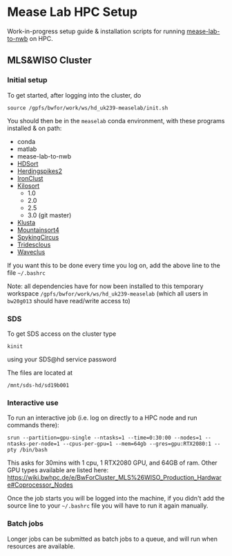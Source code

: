 # Mease Lab HPC Setup

Work-in-progress setup guide & installation scripts for
running [mease-lab-to-nwb](https://github.com/lkeegan/mease-lab-to-nwb) on HPC.

## MLS&WISO Cluster

### Initial setup
To get started, after logging into the cluster, do
```
source /gpfs/bwfor/work/ws/hd_uk239-measelab/init.sh
```
You should then be in the `measelab` conda environment, with these programs installed & on path:
- conda
- matlab
- mease-lab-to-nwb
- [HDSort](https://git.bsse.ethz.ch/hima_public/HDsort)
- [Herdingspikes2](https://github.com/mhhennig/hs2)
- [IronClust](https://github.com/jamesjun/ironclust)
- [Kilosort](https://github.com/MouseLand/Kilosort)
  - 1.0
  - 2.0
  - 2.5
  - 3.0 (git master)
- [Klusta](https://github.com/kwikteam/klusta)
- [Mountainsort4](https://github.com/flatironinstitute/mountainsort)
- [SpykingCircus](https://spyking-circus.readthedocs.io/)
- [Tridesclous](https://tridesclous.readthedocs.io/)
- [Waveclus](https://github.com/csn-le/wave_clus)

If you want this to be done every time you log on, add the above line to the file `~/.bashrc`

Note: all dependencies have for now been installed to this temporary workspace `/gpfs/bwfor/work/ws/hd_uk239-measelab`
 (which all users in `bw20g013` should have read/write access to)

### SDS
To get SDS access on the cluster type
```
kinit
```
using your SDS@hd service password

The files are located at
```
/mnt/sds-hd/sd19b001
```

### Interactive use
To run an interactive job (i.e. log on directly to a HPC node and run commands there):

```
srun --partition=gpu-single --ntasks=1 --time=0:30:00 --nodes=1 --ntasks-per-node=1 --cpus-per-gpu=1 --mem=64gb --gres=gpu:RTX2080:1 --pty /bin/bash
```

This asks for 30mins with 1 cpu, 1 RTX2080 GPU, and 64GB of ram.
Other GPU types available are listed here:
https://wiki.bwhpc.de/e/BwForCluster_MLS%26WISO_Production_Hardware#Coprocessor_Nodes

Once the job starts you will be logged into the machine, if you didn't add
the source line to your `~/.bashrc` file you will have to run it again manually.

### Batch jobs

Longer jobs can be submitted as batch jobs to a queue, and will run when resources are available.